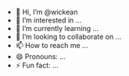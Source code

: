 - 👋 Hi, I’m @wickean
- 👀 I’m interested in ...
- 🌱 I’m currently learning ...
- 💞️ I’m looking to collaborate on ...
- 📫 How to reach me ...
- 😄 Pronouns: ...
- ⚡ Fun fact: ...

<!---
wickean/wickean is a ✨ special ✨ repository because its `README.md` (this file) appears on your GitHub profile.
You can click the Preview link to take a look at your changes.
--->
